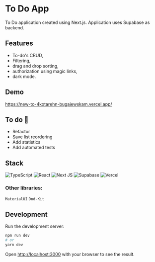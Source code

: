 # To Do App
To Do application created using Next.js. Application uses Supabase as backend. 

## Features 
* To-do's CRUD,
* Filtering, 
* drag and drop sorting, 
* authorization using magic links, 
* dark mode.


## Demo
https://new-to-4kotarehn-bugajewskam.vercel.app/


## To do 🤣
* Refactor
* Save list reordering
* Add statistics
* Add automated tests

## Stack

![TypeScript](https://img.shields.io/badge/typescript-%23007ACC.svg?style=for-the-badge&logo=typescript&logoColor=white)
![React](https://img.shields.io/badge/react-%2320232a.svg?style=for-the-badge&logo=react&logoColor=%2361DAFB)
![Next JS](https://img.shields.io/badge/Next-black?style=for-the-badge&logo=next.js&logoColor=white)
![Supabase](https://img.shields.io/badge/Supabase-3ECF8E?style=for-the-badge&logo=supabase&logoColor=white)
![Vercel](https://img.shields.io/badge/vercel-%23000000.svg?style=for-the-badge&logo=vercel&logoColor=white)

### Other libraries:
`MaterialUI`
`Dnd-Kit`

## Development

Run the development server:

```bash
npm run dev
# or
yarn dev
```

Open [http://localhost:3000](http://localhost:3000) with your browser to see the result.
